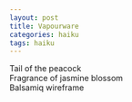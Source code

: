 ```yaml
---
layout: post
title: Vapourware
categories: haiku
tags: haiku
---
```


Tail of the peacock  
Fragrance of jasmine blossom  
Balsamiq wireframe
